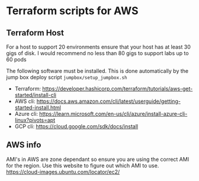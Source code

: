 # Terraform scripts for AWS

## Terraform Host

For a host to support 20 environments ensure that your host has at least 30 gigs of disk.  I would recommend no less than 80 gigs to support labs up to 60 pods

The following software must be installed.  This is done automatically by the jump box deploy script ```jumpbox/setup_jumpbox.sh```

- Terraform:  <https://developer.hashicorp.com/terraform/tutorials/aws-get-started/install-cli>
- AWS cli:  <https://docs.aws.amazon.com/cli/latest/userguide/getting-started-install.html>
- Azure cli:  <https://learn.microsoft.com/en-us/cli/azure/install-azure-cli-linux?pivots=apt>
- GCP cli:  <https://cloud.google.com/sdk/docs/install>

## AWS info

AMI's in AWS are zone dependant so ensure you are using the correct AMI for the region. Use this website to figure out which AMI to use.  <https://cloud-images.ubuntu.com/locator/ec2/>